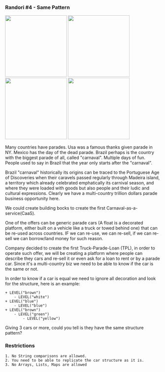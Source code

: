 ### Randori #4 - Same Pattern 

<img src="https://grupoopciones.com/wp-content/uploads/2022/06/CARRO-TUCAN.png" width="200" height="200"> 
<img src="https://www.freep.com/gcdn/presto/2018/11/22/PDTF/b120b7c5-4840-419d-ac89-762fe852b7e3-112218_thanksgivingparade-7.jpg" width="200" height="200"> 
<img src="https://miro.medium.com/v2/resize:fit:960/1*ryExn-1cPqA9NqdF_bWRyQ.jpeg" width="200" height="200"> 
<img src="https://i.imgflip.com/4pdjvi.jpg?a474576" width="200" height="200"> 

Many countries have parades. Usa was a famous thanks given parade in NY. Mexico has the day of the dead parade. 
Brazil perhaps is the country with the biggest parade of all, called "carnaval". Multiple days of fun. 
People used to say in Brazil that the year only starts after the "carnaval". 

Brazil "carnaval" historically its origins can be traced to the Portuguese Age of Discoveries when their caravels passed regularly through Madeira island, a territory which already celebrated emphatically its carnival season, and where they were loaded with goods but also people and their ludic and cultural expressions. 
Clearly we have a multi-country trillion dollars parade business opportunity here. 

We could create building bocks to create the first Carnaval-as-a-service(CaaS). 

One of the offers can be generic parade cars (A float is a decorated platform, either built on a vehicle like a truck or towed behind one) that can be re-used across countries. 
IF we can re-use, we can re-sell, if we can re-sell we can borrow/land money for such reason. 

Company decided to create the first Truck-Parade-Loan (TPL), in order to operate such offer, we will be creating a platform where people can describe they cars and re-sell it or even ask for a loan to rent or by a parade car. 
Since it's a multi-country biz we need to be able to know if the car is the same or not. 

In order to know if a car is equal we need to ignore all decoration and look for the structure, here is an example: 

``` 
+ LEVEL("brown") 
    - LEVEL("white") 
+ LEVEL("blue") 
    - LEVEL("blue") 
+ LEVEL("brown") 
    - LEVEL("green") 
        - LEVEL("yellow") 
``` 

Giving 3 cars or more, could you tell is they have the same structure pattern? 

### Restrictions 
``` 
1. No String comparisons are allowed.
2. You need to be able to replicate the car structure as it is. 
3. No Arrays, Lists, Maps are allowed 
```

